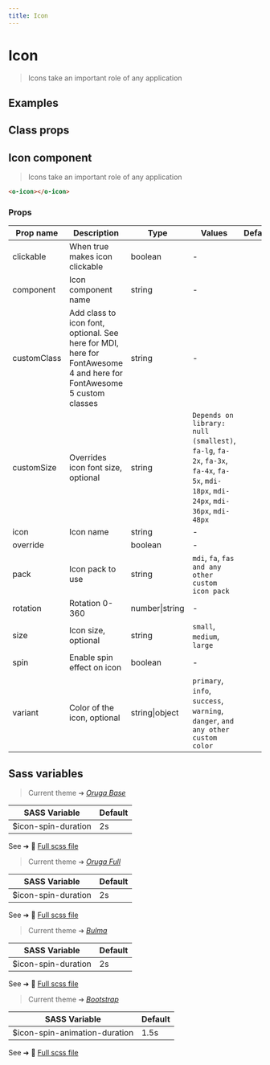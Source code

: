 ```yaml
---
title: Icon
---
```


# Icon

<div class="vp-doc">

> Icons take an important role of any application

<Carbon />
</div>

<div class="vp-example">

## Examples

<example-icon />

</div>
<div class="vp-example">

## Class props

<inspector-icon-viewer />

</div>

<div class="vp-doc">

## Icon component

> Icons take an important role of any application

```html
<o-icon></o-icon>
```

### Props

| Prop name   | Description                                                                                                          | Type           | Values                                                                                                                             | Default                                                |
| ----------- | -------------------------------------------------------------------------------------------------------------------- | -------------- | ---------------------------------------------------------------------------------------------------------------------------------- | ------------------------------------------------------ |
| clickable   | When true makes icon clickable                                                                                       | boolean        | -                                                                                                                                  | <code style='white-space: nowrap; padding: 0;'></code> |
| component   | Icon component name                                                                                                  | string         | -                                                                                                                                  | <code style='white-space: nowrap; padding: 0;'></code> |
| customClass | Add class to icon font, optional. See here for MDI, here for FontAwesome 4 and here for FontAwesome 5 custom classes | string         | -                                                                                                                                  | <code style='white-space: nowrap; padding: 0;'></code> |
| customSize  | Overrides icon font size, optional                                                                                   | string         | `Depends on library: null (smallest)`, `fa-lg`, `fa-2x`, `fa-3x`, `fa-4x`, `fa-5x`, `mdi-18px`, `mdi-24px`, `mdi-36px`, `mdi-48px` | <code style='white-space: nowrap; padding: 0;'></code> |
| icon        | Icon name                                                                                                            | string         | -                                                                                                                                  | <code style='white-space: nowrap; padding: 0;'></code> |
| override    |                                                                                                                      | boolean        | -                                                                                                                                  | <code style='white-space: nowrap; padding: 0;'></code> |
| pack        | Icon pack to use                                                                                                     | string         | `mdi`, `fa`, `fas and any other custom icon pack`                                                                                  | <code style='white-space: nowrap; padding: 0;'></code> |
| rotation    | Rotation 0-360                                                                                                       | number\|string | -                                                                                                                                  | <code style='white-space: nowrap; padding: 0;'></code> |
| size        | Icon size, optional                                                                                                  | string         | `small`, `medium`, `large`                                                                                                         | <code style='white-space: nowrap; padding: 0;'></code> |
| spin        | Enable spin effect on icon                                                                                           | boolean        | -                                                                                                                                  | <code style='white-space: nowrap; padding: 0;'></code> |
| variant     | Color of the icon, optional                                                                                          | string\|object | `primary`, `info`, `success`, `warning`, `danger`, `and any other custom color`                                                    | <code style='white-space: nowrap; padding: 0;'></code> |

</div>

<div class="vp-doc">

## Sass variables

<div class="theme-orugabase">

> Current theme ➜ _[Oruga Base](https://github.com/oruga-ui/theme-oruga)_

| SASS Variable       | Default |
| ------------------- | ------- |
| $icon-spin-duration | 2s      |

See ➜ 📄 [Full scss file](https://github.com/oruga-ui/theme-oruga/tree/main/src/assets/scss/components/_icon.scss)

</div><div class="theme-orugafull">

> Current theme ➜ _[Oruga Full](https://github.com/oruga-ui/theme-oruga)_

| SASS Variable       | Default |
| ------------------- | ------- |
| $icon-spin-duration | 2s      |

See ➜ 📄 [Full scss file](https://github.com/oruga-ui/theme-oruga/tree/main/src/assets/scss/components/_icon.scss)

</div><div class="theme-bulma">

> Current theme ➜ _[Bulma](https://github.com/oruga-ui/theme-bulma)_

| SASS Variable       | Default |
| ------------------- | ------- |
| $icon-spin-duration | 2s      |

See ➜ 📄 [Full scss file](https://github.com/oruga-ui/theme-bulma/tree/main/src/assets/scss/components/_icon.scss)

</div><div class="theme-bootstrap">

> Current theme ➜ _[Bootstrap](https://github.com/oruga-ui/theme-bootstrap)_

| SASS Variable                 | Default |
| ----------------------------- | ------- |
| $icon-spin-animation-duration | 1.5s    |

See ➜ 📄 [Full scss file](https://github.com/oruga-ui/theme-bootstrap/tree/main/src/assets/scss/components/_icon.scss)

</div>

</div>
